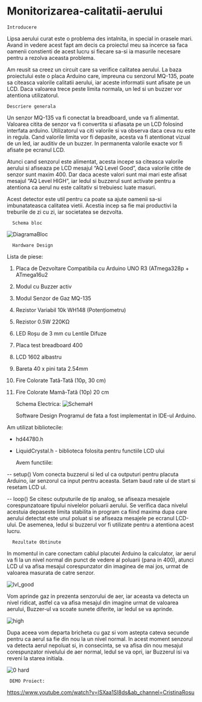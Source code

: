 # Monitorizarea-calitatii-aerului

    Introducere
  Lipsa aerului curat este o problema des intalnita, in special in orasele mari. Avand in vedere acest fapt am decis ca proiectul meu sa incerce sa faca oamenii constienti de acest lucru si fiecare sa-si ia masurile necesare pentru a rezolva aceasta problema.

  Am reusit sa creez un circuit care sa verifice calitatea aerului. La baza proiectului este o placa Arduino care, impreuna cu senzorul MQ-135, poate sa citeasca valorile calitatii aerului, iar aceste informatii sunt afisate pe un LCD. Daca valoarea trece peste limita normala, un led si un buzzer vor atentiona utilizatorul.

    Descriere generala
  Un senzor MQ-135 va fi conectat la breadboard, unde va fi alimentat. Valoarea citita de senzor va fi convertita si afiasata pe un LCD folosind interfata arduino. Utilizatorul va citi valorile si va observa daca ceva nu este in regula. Cand valorile limita vor fi depasite, acesta va fi atentionat vizual de un led, iar auditiv de un buzzer. In permanenta valorile exacte vor fi afisate pe ecranul LCD.

  Atunci cand senzorul este alimentat, acesta incepe sa citeasca valorile aerului si afiseaza pe LCD mesajul “AQ Level Good”, daca valorile citite de senzor sunt maxim 400. Dar daca aceste valori sunt mai mari este afisat mesajul “AQ Level HIGH”, iar ledul si buzzerul sunt activate pentru a atentiona ca aerul nu este calitativ si trebuiesc luate masuri.

  Acest detector este util pentru ca poate sa ajute oamenii sa-si imbunatateasca calitatea vietii. Acestia incep sa fie mai productivi la treburile de zi cu zi, iar societatea se dezvolta.

      Schema bloc
  
  ![DiagramaBloc](https://user-images.githubusercontent.com/33146527/200193250-d9f03a65-2463-426f-bb21-c3a871d39942.png)

      Hardware Design
  Lista de piese:

1. Placa de Dezvoltare Compatibila cu Arduino UNO R3 (ATmega328p + ATmega16u2
2. Modul cu Buzzer activ
3. Modul Senzor de Gaz MQ-135
4. Rezistor Variabil 10k WH148 (Potențiometru)
5. Rezistor 0.5W 220KΩ
6. LED Roșu de 3 mm cu Lentile Difuze
7. Placa test breadboard 400
8. LCD 1602 albastru
9. Bareta 40 x pini tata 2.54mm
10. Fire Colorate Tată-Tată (10p, 30 cm)
11. Fire Colorate Mamă-Tată (10p) 20 cm


    Schema Electrica:
  ![SchemaH](https://user-images.githubusercontent.com/33146527/200193334-eaba7487-d51c-416c-b32d-ff8f5ce8c7c9.png)
  

    Software Design
Programul de fata a fost implementat in IDE-ul Arduino.

  Am utilizat bibliotecile:

- hd44780.h
- LiquidCrystal.h - biblioteca folosita pentru functiile LCD ului


  Avem functiile:

-- setup()
  Vom conecta buzzerul si led ul ca outputuri pentru placuta Arduino, iar senzorul ca input pentru aceasta. Setam baud rate ul de start si resetam LCD ul.

-- loop()
  Se citesc outputurile de tip analog, se afiseaza mesajele corespunzatoare tipului nivelelor poluarii aerului. Se verifica daca nivelul acestuia depaseste limita stabilita in program ca fiind maxima dupa care aerului detectat este unul poluat si se afiseaza mesajele pe ecranul LCD-ului. De asemenea, ledul si buzzerul vor fi utilizate pentru a atentiona acest lucru.


      Rezultate Obtinute

  In momentul in care conectam cablul placutei Arduino la calculator, iar aerul va fi la un nivel normal din punct de vedere al poluarii (pana in 400), atunci LCD ul va afisa mesajul corespunzator din imaginea de mai jos, urmat de valoarea masurata de catre senzor.

![lvl_good](https://user-images.githubusercontent.com/33146527/200193439-7ccc5cf3-cebb-40f0-9aff-09c1a2240839.jpg)


  Vom aprinde gaz in prezenta senzorului de aer, iar aceasta va detecta un nivel ridicat, astfel ca va afisa mesajul din imagine urmat de valoarea aerului, Buzzer-ul va scoate sunete diferite, iar ledul se va aprinde.


![high](https://user-images.githubusercontent.com/33146527/200193463-9246fb1f-1172-474f-ac49-44a1aeb42feb.jpg)

  Dupa aceea vom departa bricheta cu gaz si vom astepta cateva secunde pentru ca aerul sa fie din nou la un nivel normal. In acest moment senzorul va detecta aerul nepoluat si, in consecinta, se va afisa din nou mesajul corespunzator nivelului de aer normal, ledul se va opri, iar Buzzerul isi va reveni la starea initiala.

![0 hard](https://user-images.githubusercontent.com/33146527/200193490-3119e3f8-03dd-4d6c-9e49-b42b47a523c4.jpg)

     DEMO Proiect:
  https://www.youtube.com/watch?v=lSXaa1Sl8ds&ab_channel=CristinaRosu
